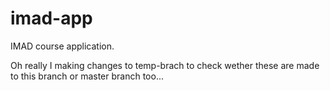 # imad-app

IMAD course application.


Oh really I making changes to temp-brach to check wether these are made to this branch or master branch too...


